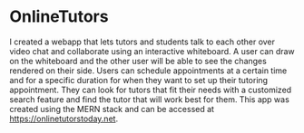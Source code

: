 # OnlineTutors
I created a webapp that lets tutors and students talk to each other over video chat and collaborate using an interactive whiteboard. A user can draw on the whiteboard and the other user will be able to see the changes rendered on their side. Users can schedule appointments at a certain time and for a specific duration for when they want to set up their tutoring appointment. They can look for tutors that fit their needs with a customized search feature and find the tutor that will work best for them. This app was created using the MERN stack and can be accessed at https://onlinetutorstoday.net.  


